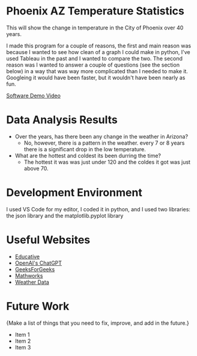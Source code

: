 # Phoenix AZ Temperature Statistics
This will show the change in temperature in the City of Phoenix over 40 years.

I made this program for a couple of reasons, the first and main reason was because I wanted to see how clean of a graph I could make in python, I've used Tableau in the past and I wanted to compare the two. The second reason was I wanted to answer a couple of questions (see the section below) in a way that was way more complicated than I needed to make it. Googleing it would have been faster, but it wouldn't have been nearly as fun.

[Software Demo Video](https://youtu.be/jJPe5O_V6_Q)

# Data Analysis Results

+ Over the years, has there been any change in the weather in Arizona?
    - No, however, there is a pattern in the weather. every 7 or 8 years there is a significant drop in the low temperature.
+ What are the hottest and coldest its been durring the time?
    - The hottest it was was just under 120 and the coldes it got was just above 70.

# Development Environment

I used VS Code for my editor, I coded it in python, and I used two libraries: the json library and the matplotlib.pyplot library

# Useful Websites

* [Educative](https://www.educative.io/)
* [OpenAI's ChatGPT](https://www.chatgpt.com/)
* [GeeksForGeeks](https://www.geeksforgeeks.org/)
* [Mathworks](https://www.mathworks.com/help)
* [Weather Data](https://www.weather.gov/psr/PHX_July_4th.html)

# Future Work

{Make a list of things that you need to fix, improve, and add in the future.}
* Item 1
* Item 2
* Item 3